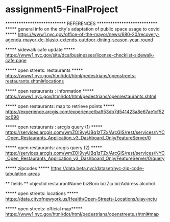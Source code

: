# assignment5-FinalProject
 

*************************** REFERENCES *************************** 
***** general info on the city's adaptation of public space usage to covid *****
 https://www1.nyc.gov/office-of-the-mayor/news/680-20/recovery-agenda-mayor-de-blasio-extends-outdoor-dining-season-year-round

***** sidewalk cafe update *****
https://www1.nyc.gov/site/dca/businesses/license-checklist-sidewalk-cafe.page

***** open streets: restaurants *****
 https://www1.nyc.gov/html/dot/html/pedestrians/openstreets-restaurants.shtml#locations

***** open restaurants : information  *****
https://www1.nyc.gov/html/dot/html/pedestrians/openrestaurants.shtml

*****  open restaurants: map to retrieve points  ***** 
https://experience.arcgis.com/experience/ba953db7d541423a8e67ae1cf52bc698

***** open restaurants : arcgis query (1) *****
https://services.arcgis.com/wmZOI9vyUBq1zTZx/ArcGIS/rest/services/NYC_Open_Restaurants_Application_v3_Dashboard_Only/FeatureServer/0

*****  open restaurants: arcgis query (2)  ***** https://services.arcgis.com/wmZOI9vyUBq1zTZx/ArcGIS/rest/services/NYC_Open_Restaurants_Application_v3_Dashboard_Only/FeatureServer/0/query

***** zipcodes *****
https://data.beta.nyc/dataset/nyc-zip-code-tabulation-areas

** fields **
objectid
restaurantName
bizBoro
bizZip
bizAddress
alcohol

***** open streets: locations *****
https://data.cityofnewyork.us/Health/Open-Streets-Locations/uiay-nctu

***** open streets: official map*****
https://www1.nyc.gov/html/dot/html/pedestrians/openstreets.shtml#map

